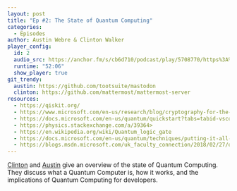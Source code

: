 ```yaml
---
layout: post
title: "Ep #2: The State of Quantum Computing"
categories:
  - Episodes
author: Austin Webre & Clinton Walker
player_config:
  id: 2
  audio_src: https://anchor.fm/s/cb6d710/podcast/play/5708770/https%3A%2F%2Fd3ctxlq1ktw2nl.cloudfront.net%2Fstaging%2F2020-02-20%2Fee863b51a8f380714d27e129237da5e8.m4a
  runtime: "52:06"
  show_player: true
git_trendy:
  austin: https://github.com/tootsuite/mastodon
  clinton: https://github.com/mattermost/mattermost-server
resources:
  - https://qiskit.org/
  - https://www.microsoft.com/en-us/research/blog/cryptography-for-the-post-quantum-world-with-dr-brian-lamacchia/
  - https://docs.microsoft.com/en-us/quantum/quickstart?tabs=tabid-vscode&view=qsharp-preview
  - https://physics.stackexchange.com/a/39364>
  - https://en.wikipedia.org/wiki/Quantum_logic_gate
  - https://docs.microsoft.com/en-us/quantum/techniques/putting-it-all-together?view=qsharp-preview
  - https://blogs.msdn.microsoft.com/uk_faculty_connection/2018/02/27/quantum-teleportation-in-q/
---
```


[Clinton](https://twitter.com/clintonjwalker) and [Austin](https://twitter.com/austinwebre) give an overview of the state of Quantum Computing. They discuss what a Quantum Computer is, how it works, and the implications of Quantum Computing for developers.

